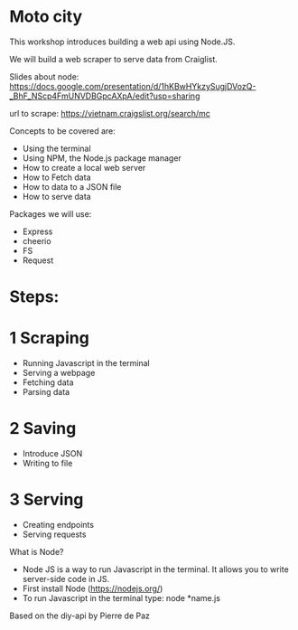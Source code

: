 # Moto city

This workshop introduces building a web api using Node.JS.

We will build a web scraper to serve data from Craiglist.

Slides about node:
https://docs.google.com/presentation/d/1hKBwHYkzySugjDVozQ-_BhF_NScp4FmUNVDBGpcAXpA/edit?usp=sharing

url to scrape:
https://vietnam.craigslist.org/search/mc

Concepts to be covered are:
- Using the terminal
- Using NPM, the Node.js package manager
- How to create a local web server
- How to Fetch data
- How to data to a JSON file
- How to serve data

Packages we will use:
- Express
- cheerio
- FS
- Request



# Steps:
# 1 Scraping
- Running Javascript in the terminal
- Serving a webpage
- Fetching data
- Parsing data

# 2 Saving
- Introduce JSON
- Writing to file

# 3 Serving
- Creating endpoints
- Serving requests

What is Node?
- Node JS is a way to run Javascript in the terminal. It allows you to write server-side code in JS.
- First install Node (https://nodejs.org/)
- To run Javascript in the terminal type: node *name.js

Based on the diy-api by Pierre de Paz

